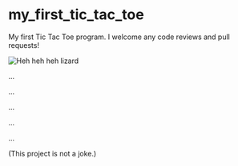 # my_first_tic_tac_toe
My first Tic Tac Toe program. I welcome any code reviews and pull requests!

![Heh heh heh lizard](hehhehhehlizard.jpg "Heh heh heh")

...

...

...

...

...

(This project is not a joke.)

